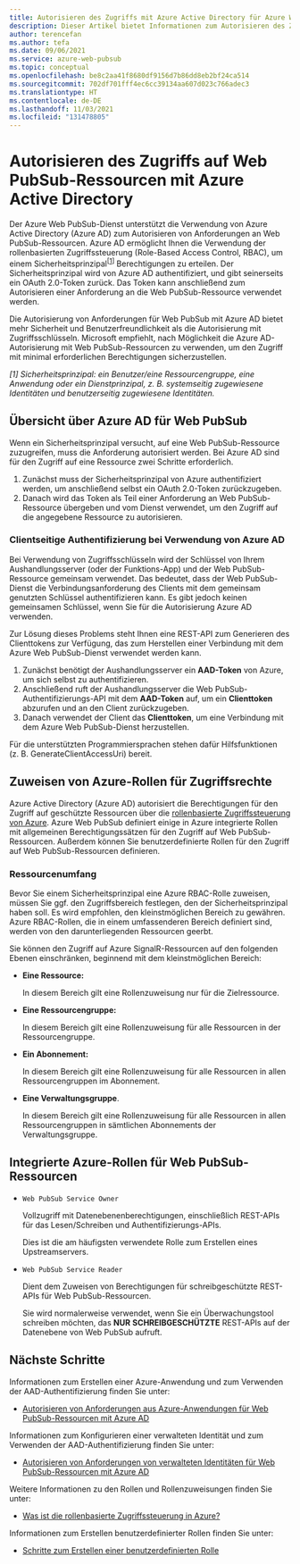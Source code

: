 ```yaml
---
title: Autorisieren des Zugriffs mit Azure Active Directory für Azure Web PubSub
description: Dieser Artikel bietet Informationen zum Autorisieren des Zugriffs auf Azure Web PubSub-Dienstressourcen mit Azure Active Directory.
author: terencefan
ms.author: tefa
ms.date: 09/06/2021
ms.service: azure-web-pubsub
ms.topic: conceptual
ms.openlocfilehash: be8c2aa41f8680df9156d7b86dd8eb2bf24ca514
ms.sourcegitcommit: 702df701fff4ec6cc39134aa607d023c766adec3
ms.translationtype: HT
ms.contentlocale: de-DE
ms.lasthandoff: 11/03/2021
ms.locfileid: "131478805"
---
```

# <a name="authorize-access-to-web-pubsub-resources-using-azure-active-directory"></a>Autorisieren des Zugriffs auf Web PubSub-Ressourcen mit Azure Active Directory
Der Azure Web PubSub-Dienst unterstützt die Verwendung von Azure Active Directory (Azure AD) zum Autorisieren von Anforderungen an Web PubSub-Ressourcen. Azure AD ermöglicht Ihnen die Verwendung der rollenbasierten Zugriffssteuerung (Role-Based Access Control, RBAC), um einem Sicherheitsprinzipal<sup>[<a href="#security-principal">1</a>]</sup> Berechtigungen zu erteilen. Der Sicherheitsprinzipal wird von Azure AD authentifiziert, und gibt seinerseits ein OAuth 2.0-Token zurück. Das Token kann anschließend zum Autorisieren einer Anforderung an die Web PubSub-Ressource verwendet werden.

Die Autorisierung von Anforderungen für Web PubSub mit Azure AD bietet mehr Sicherheit und Benutzerfreundlichkeit als die Autorisierung mit Zugriffsschlüsseln. Microsoft empfiehlt, nach Möglichkeit die Azure AD-Autorisierung mit Web PubSub-Ressourcen zu verwenden, um den Zugriff mit minimal erforderlichen Berechtigungen sicherzustellen.

<a id="security-principal"></a>
 *[1] Sicherheitsprinzipal: ein Benutzer/eine Ressourcengruppe, eine Anwendung oder ein Dienstprinzipal, z. B. systemseitig zugewiesene Identitäten und benutzerseitig zugewiesene Identitäten.*

## <a name="overview-of-azure-ad-for-web-pubsub"></a>Übersicht über Azure AD für Web PubSub

Wenn ein Sicherheitsprinzipal versucht, auf eine Web PubSub-Ressource zuzugreifen, muss die Anforderung autorisiert werden. Bei Azure AD sind für den Zugriff auf eine Ressource zwei Schritte erforderlich. 

1. Zunächst muss der Sicherheitsprinzipal von Azure authentifiziert werden, um anschließend selbst ein OAuth 2.0-Token zurückzugeben. 
2. Danach wird das Token als Teil einer Anforderung an Web PubSub-Ressource übergeben und vom Dienst verwendet, um den Zugriff auf die angegebene Ressource zu autorisieren.

### <a name="client-side-authentication-while-using-azure-ad"></a>Clientseitige Authentifizierung bei Verwendung von Azure AD

Bei Verwendung von Zugriffsschlüsseln wird der Schlüssel von Ihrem Aushandlungsserver (oder der Funktions-App) und der Web PubSub-Ressource gemeinsam verwendet. Das bedeutet, dass der Web PubSub-Dienst die Verbindungsanforderung des Clients mit dem gemeinsam genutzten Schlüssel authentifizieren kann. Es gibt jedoch keinen gemeinsamen Schlüssel, wenn Sie für die Autorisierung Azure AD verwenden. 

Zur Lösung dieses Problems steht Ihnen eine REST-API zum Generieren des Clienttokens zur Verfügung, das zum Herstellen einer Verbindung mit dem Azure Web PubSub-Dienst verwendet werden kann.

1. Zunächst benötigt der Aushandlungsserver ein **AAD-Token** von Azure, um sich selbst zu authentifizieren.
1. Anschließend ruft der Aushandlungsserver die Web PubSub-Authentifizierungs-API mit dem **AAD-Token** auf, um ein **Clienttoken** abzurufen und an den Client zurückzugeben.
1. Danach verwendet der Client das **Clienttoken**, um eine Verbindung mit dem Azure Web PubSub-Dienst herzustellen.

Für die unterstützten Programmiersprachen stehen dafür Hilfsfunktionen (z. B. GenerateClientAccessUri) bereit.

## <a name="assign-azure-roles-for-access-rights"></a>Zuweisen von Azure-Rollen für Zugriffsrechte

Azure Active Directory (Azure AD) autorisiert die Berechtigungen für den Zugriff auf geschützte Ressourcen über die [rollenbasierte Zugriffssteuerung von Azure](../role-based-access-control/overview.md). Azure Web PubSub definiert einige in Azure integrierte Rollen mit allgemeinen Berechtigungssätzen für den Zugriff auf Web PubSub-Ressourcen. Außerdem können Sie benutzerdefinierte Rollen für den Zugriff auf Web PubSub-Ressourcen definieren.

### <a name="resource-scope"></a>Ressourcenumfang

Bevor Sie einem Sicherheitsprinzipal eine Azure RBAC-Rolle zuweisen, müssen Sie ggf. den Zugriffsbereich festlegen, den der Sicherheitsprinzipal haben soll. Es wird empfohlen, den kleinstmöglichen Bereich zu gewähren. Azure RBAC-Rollen, die in einem umfassenderen Bereich definiert sind, werden von den darunterliegenden Ressourcen geerbt.

Sie können den Zugriff auf Azure SignalR-Ressourcen auf den folgenden Ebenen einschränken, beginnend mit dem kleinstmöglichen Bereich:

- **Eine Ressource:** 

  In diesem Bereich gilt eine Rollenzuweisung nur für die Zielressource.

- **Eine Ressourcengruppe:** 

  In diesem Bereich gilt eine Rollenzuweisung für alle Ressourcen in der Ressourcengruppe.

- **Ein Abonnement:**

  In diesem Bereich gilt eine Rollenzuweisung für alle Ressourcen in allen Ressourcengruppen im Abonnement.

- **Eine Verwaltungsgruppe**. 

  In diesem Bereich gilt eine Rollenzuweisung für alle Ressourcen in allen Ressourcengruppen in sämtlichen Abonnements der Verwaltungsgruppe.

## <a name="azure-built-in-roles-for-web-pubsub-resources"></a>Integrierte Azure-Rollen für Web PubSub-Ressourcen

- `Web PubSub Service Owner`

    Vollzugriff mit Datenebenenberechtigungen, einschließlich REST-APIs für das Lesen/Schreiben und Authentifizierungs-APIs.

    Dies ist die am häufigsten verwendete Rolle zum Erstellen eines Upstreamservers.

- `Web PubSub Service Reader`

    Dient dem Zuweisen von Berechtigungen für schreibgeschützte REST-APIs für Web PubSub-Ressourcen.

    Sie wird normalerweise verwendet, wenn Sie ein Überwachungstool schreiben möchten, das **NUR** **SCHREIBGESCHÜTZTE** REST-APIs auf der Datenebene von Web PubSub aufruft.

## <a name="next-steps"></a>Nächste Schritte

Informationen zum Erstellen einer Azure-Anwendung und zum Verwenden der AAD-Authentifizierung finden Sie unter:
- [Autorisieren von Anforderungen aus Azure-Anwendungen für Web PubSub-Ressourcen mit Azure AD](howto-authorize-from-application.md)

Informationen zum Konfigurieren einer verwalteten Identität und zum Verwenden der AAD-Authentifizierung finden Sie unter:
- [Autorisieren von Anforderungen von verwalteten Identitäten für Web PubSub-Ressourcen mit Azure AD](howto-authorize-from-managed-identity.md)

Weitere Informationen zu den Rollen und Rollenzuweisungen finden Sie unter: 
- [Was ist die rollenbasierte Zugriffssteuerung in Azure?](../role-based-access-control/overview.md)

Informationen zum Erstellen benutzerdefinierter Rollen finden Sie unter: 
- [Schritte zum Erstellen einer benutzerdefinierten Rolle](../role-based-access-control/custom-roles.md#steps-to-create-a-custom-role)